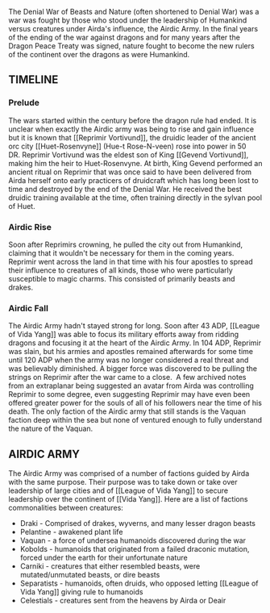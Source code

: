 The Denial War of Beasts and Nature (often shortened to Denial War) was a war was fought by those who stood under the leadership of Humankind versus creatures under Airda's influence, the Airdic Army. In the final years of the ending of the war against dragons and for many years after the Dragon Peace Treaty was signed, nature fought to become the new rulers of the continent over the dragons as were Humankind.

## TIMELINE

### Prelude
The wars started within the century before the dragon rule had ended. It is unclear when exactly the Airdic army was being to rise and gain influence but it is known that [[Reprimir Vortivund]], the druidic leader of the ancient orc city [[Huet-Rosenvyne]] (Hue-t Rose-N-veen) rose into power in 50 DR. Reprimir Vortivund was the eldest son of King [[Gevend Vortivund]], making him the heir to Huet-Rosenvyne. At birth, King Gevend performed an ancient ritual on Reprimir that was once said to have been delivered from Airda herself onto early practicers of druidcraft which has long been lost to time and destroyed by the end of the Denial War. He received the best druidic training available at the time, often training directly in the sylvan pool of Huet. 

### Airdic Rise
Soon after Reprimirs crowning, he pulled the city out from Humankind, claiming that it wouldn't be necessary for them in the coming years. Reprimir went across the land in that time with his four apostles to spread their influence to creatures of all kinds, those who were particularly susceptible to magic charms. This consisted of primarily beasts and drakes. 

### Airdic Fall
The Airdic Army hadn't stayed strong for long. Soon after 43 ADP, [[League of Vida Yang]] was able to focus its military efforts away from ridding dragons and focusing it at the heart of the Airdic Army. In 104 ADP, Reprimir was slain, but his armies and apostles remained afterwards for some time until 120 ADP when the army was no longer considered a real threat and was believably diminished. A bigger force was discovered to be pulling the strings on Reprimir after the war came to a close.  A few archived notes from an extraplanar being suggested an avatar from Airda was controlling Reprimir to some degree, even suggesting Reprimir may have even been offered greater power for the souls of all of his followers near the time of his death. The only faction of the Airdic army that still stands is the Vaquan faction deep within the sea but none of ventured enough to fully understand the nature of the Vaquan.

## AIRDIC ARMY
The Airdic Army was comprised of a number of factions guided by Airda with the same purpose. Their purpose was to take down or take over leadership of large cities and of [[League of Vida Yang]] to secure leadership over the continent of [[Vida Yang]]. Here are a list of factions commonalities between creatures:
-   Draki - Comprised of drakes, wyverns, and many lesser dragon beasts
-   Pelantine - awakened plant life
-   Vaquan - a force of undersea humanoids discovered during the war
-   Kobolds - humanoids that originated from a failed draconic mutation, forced under the earth for their unfortunate nature
-   Carniki - creatures that either resembled beasts, were mutated/unmutated beasts, or dire beasts
-   Separatists - humanoids, often druids, who opposed letting [[League of Vida Yang]] giving rule to humanoids
-   Celestials - creatures sent from the heavens by Airda or Deair